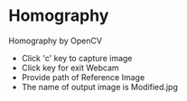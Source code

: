 # Homography
Homography by OpenCV

- Click 'c' key to capture image
- Click <spacebar> key for exit Webcam
- Provide path of Reference Image
- The name of output image is Modified.jpg
